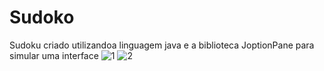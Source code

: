 # Sudoko
 Sudoku criado utilizandoa  linguagem java e a biblioteca JoptionPane para simular uma interface
![1](https://user-images.githubusercontent.com/48792701/168475982-6db23b80-d3e0-4d0d-97b7-36df26ff30cb.png)
![2](https://user-images.githubusercontent.com/48792701/168475984-5cbe9317-0e50-4452-9d8d-4b0c94f8d39d.png)
